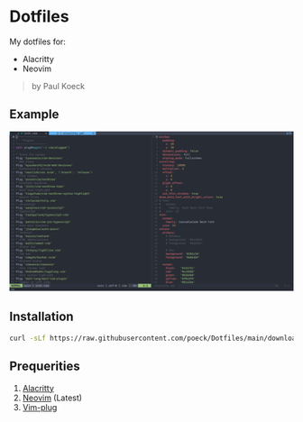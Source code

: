 # Dotfiles

My dotfiles for:

- Alacritty
- Neovim

> by Paul Koeck

## Example

![alt example](https://github.com/paulkoeckdev/DotFiles/blob/main/example.png?raw=true)

## Installation

```bash
curl -sLf https://raw.githubusercontent.com/poeck/Dotfiles/main/download.sh | bash
```

## Prequerities

1. [Alacritty](https://github.com/alacritty/alacritty)
2. [Neovim](https://neovim.io/) (Latest)
3. [Vim-plug](https://github.com/junegunn/vim-plug)
